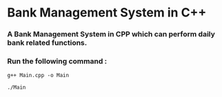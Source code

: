 # Bank Management System in C++

### A Bank Management System in CPP which can perform daily bank related functions.

### Run the following command :

`g++ Main.cpp -o Main`

`./Main`
